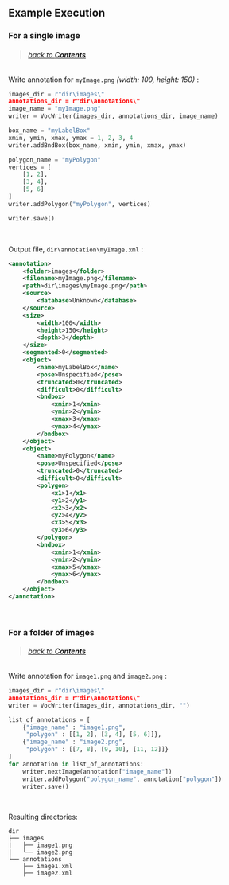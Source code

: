 ## Example Execution

### For a single image
> ###### [back to **_Contents_**](https://github.com/EvitanRelta/git_tutorial#Table-of-Contents)

Write annotation for `myImage.png` _(width: 100, height: 150)_ :

```python
images_dir = r"dir\images\"
annotations_dir = r"dir\annotations\"
image_name = "myImage.png"
writer = VocWriter(images_dir, annotations_dir, image_name)

box_name = "myLabelBox"
xmin, ymin, xmax, ymax = 1, 2, 3, 4
writer.addBndBox(box_name, xmin, ymin, xmax, ymax)

polygon_name = "myPolygon"
vertices = [
    [1, 2],
    [3, 4],
    [5, 6]
]
writer.addPolygon("myPolygon", vertices)

writer.save()
```

<br>

Output file, `dir\annotation\myImage.xml` :

```xml
<annotation>
    <folder>images</folder>    
    <filename>myImage.png</filename>
    <path>dir\images\myImage.png</path>
    <source>
        <database>Unknown</database>
    </source>
    <size>
        <width>100</width>
        <height>150</height>
        <depth>3</depth>
    </size>
    <segmented>0</segmented>
    <object>
        <name>myLabelBox</name>
        <pose>Unspecified</pose>
        <truncated>0</truncated>
        <difficult>0</difficult>
        <bndbox>
            <xmin>1</xmin>
            <ymin>2</ymin>
            <xmax>3</xmax>
            <ymax>4</ymax>
        </bndbox>
    </object>
    <object>
        <name>myPolygon</name>
        <pose>Unspecified</pose>
        <truncated>0</truncated>
        <difficult>0</difficult>
        <polygon>
            <x1>1</x1>
            <y1>2</y1>
            <x2>3</x2>
            <y2>4</y2>
            <x3>5</x3>
            <y3>6</y3>
        </polygon>
        <bndbox>
            <xmin>1</xmin>
            <ymin>2</ymin>
            <xmax>5</xmax>
            <ymax>6</ymax>
        </bndbox>
    </object>
</annotation>
```

<br>

### For a folder of images
> ###### [back to **_Contents_**](https://github.com/EvitanRelta/git_tutorial#Table-of-Contents)

Write annotation for `image1.png` and `image2.png` :
```python
images_dir = r"dir\images\"
annotations_dir = r"dir\annotations\"
writer = VocWriter(images_dir, annotations_dir, "")

list_of_annotations = [
    {"image_name" : "image1.png",
     "polygon" : [[1, 2], [3, 4], [5, 6]]},
    {"image_name" : "image2.png",
     "polygon" : [[7, 8], [9, 10], [11, 12]]}
]
for annotation in list_of_annotations:
    writer.nextImage(annotation["image_name"])
    writer.addPolygon("polygon_name", annotation["polygon"])
    writer.save()
```

<br>

Resulting directories: 
```
dir
├── images
|   ├── image1.png
|   └── image2.png
└── annotations
    ├── image1.xml
    ├── image2.xml
```
